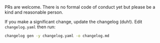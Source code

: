 PRs are welcome. There is no formal code of conduct yet but please be a kind and reasonable person.

If you make a significant change, update the changelog (duh!). Edit `changelog.yaml` then run:

```bash
changelog gen -y changelog.yaml -o changelog.md
```
